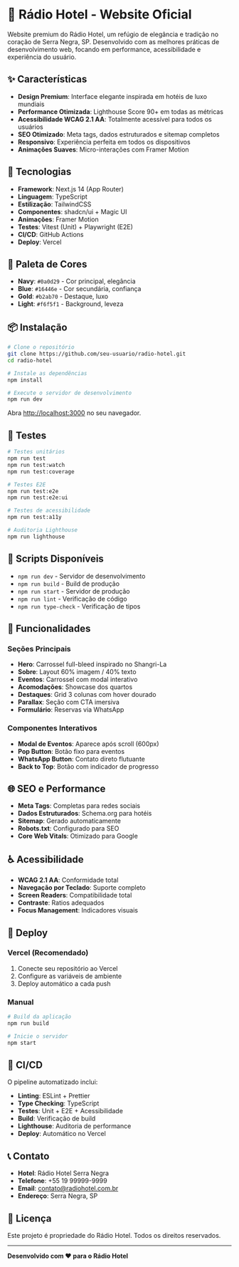 # 🏨 Rádio Hotel - Website Oficial

Website premium do Rádio Hotel, um refúgio de elegância e tradição no coração de Serra Negra, SP. Desenvolvido com as melhores práticas de desenvolvimento web, focando em performance, acessibilidade e experiência do usuário.

## ✨ Características

- **Design Premium**: Interface elegante inspirada em hotéis de luxo mundiais
- **Performance Otimizada**: Lighthouse Score 90+ em todas as métricas
- **Acessibilidade WCAG 2.1 AA**: Totalmente acessível para todos os usuários
- **SEO Otimizado**: Meta tags, dados estruturados e sitemap completos
- **Responsivo**: Experiência perfeita em todos os dispositivos
- **Animações Suaves**: Micro-interações com Framer Motion

## 🚀 Tecnologias

- **Framework**: Next.js 14 (App Router)
- **Linguagem**: TypeScript
- **Estilização**: TailwindCSS
- **Componentes**: shadcn/ui + Magic UI
- **Animações**: Framer Motion
- **Testes**: Vitest (Unit) + Playwright (E2E)
- **CI/CD**: GitHub Actions
- **Deploy**: Vercel

## 🎨 Paleta de Cores

- **Navy**: `#0a0d29` - Cor principal, elegância
- **Blue**: `#16446e` - Cor secundária, confiança
- **Gold**: `#b2ab70` - Destaque, luxo
- **Light**: `#f6f5f1` - Background, leveza

## 📦 Instalação

```bash
# Clone o repositório
git clone https://github.com/seu-usuario/radio-hotel.git
cd radio-hotel

# Instale as dependências
npm install

# Execute o servidor de desenvolvimento
npm run dev
```

Abra [http://localhost:3000](http://localhost:3000) no seu navegador.

## 🧪 Testes

```bash
# Testes unitários
npm run test
npm run test:watch
npm run test:coverage

# Testes E2E
npm run test:e2e
npm run test:e2e:ui

# Testes de acessibilidade
npm run test:a11y

# Auditoria Lighthouse
npm run lighthouse
```

## 🔧 Scripts Disponíveis

- `npm run dev` - Servidor de desenvolvimento
- `npm run build` - Build de produção
- `npm run start` - Servidor de produção
- `npm run lint` - Verificação de código
- `npm run type-check` - Verificação de tipos

## 📱 Funcionalidades

### Seções Principais
- **Hero**: Carrossel full-bleed inspirado no Shangri-La
- **Sobre**: Layout 60% imagem / 40% texto
- **Eventos**: Carrossel com modal interativo
- **Acomodações**: Showcase dos quartos
- **Destaques**: Grid 3 colunas com hover dourado
- **Parallax**: Seção com CTA imersiva
- **Formulário**: Reservas via WhatsApp

### Componentes Interativos
- **Modal de Eventos**: Aparece após scroll (600px)
- **Pop Button**: Botão fixo para eventos
- **WhatsApp Button**: Contato direto flutuante
- **Back to Top**: Botão com indicador de progresso

## 🌐 SEO e Performance

- **Meta Tags**: Completas para redes sociais
- **Dados Estruturados**: Schema.org para hotéis
- **Sitemap**: Gerado automaticamente
- **Robots.txt**: Configurado para SEO
- **Core Web Vitals**: Otimizado para Google

## ♿ Acessibilidade

- **WCAG 2.1 AA**: Conformidade total
- **Navegação por Teclado**: Suporte completo
- **Screen Readers**: Compatibilidade total
- **Contraste**: Ratios adequados
- **Focus Management**: Indicadores visuais

## 🚀 Deploy

### Vercel (Recomendado)

1. Conecte seu repositório ao Vercel
2. Configure as variáveis de ambiente
3. Deploy automático a cada push

### Manual

```bash
# Build da aplicação
npm run build

# Inicie o servidor
npm start
```

## 🔄 CI/CD

O pipeline automatizado inclui:

- **Linting**: ESLint + Prettier
- **Type Checking**: TypeScript
- **Testes**: Unit + E2E + Acessibilidade
- **Build**: Verificação de build
- **Lighthouse**: Auditoria de performance
- **Deploy**: Automático no Vercel

## 📞 Contato

- **Hotel**: Rádio Hotel Serra Negra
- **Telefone**: +55 19 99999-9999
- **Email**: contato@radiohotel.com.br
- **Endereço**: Serra Negra, SP

## 📄 Licença

Este projeto é propriedade do Rádio Hotel. Todos os direitos reservados.

---

**Desenvolvido com ❤️ para o Rádio Hotel**
